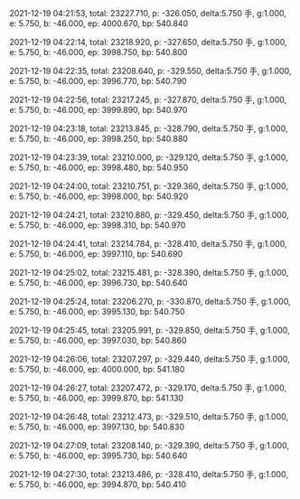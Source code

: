 2021-12-19 04:21:53, total: 23227.710, p: -326.050, delta:5.750 手, g:1.000, e: 5.750, b: -46.000, ep: 4000.670, bp: 540.840

2021-12-19 04:22:14, total: 23218.920, p: -327.650, delta:5.750 手, g:1.000, e: 5.750, b: -46.000, ep: 3998.750, bp: 540.800

2021-12-19 04:22:35, total: 23208.640, p: -329.550, delta:5.750 手, g:1.000, e: 5.750, b: -46.000, ep: 3996.770, bp: 540.790

2021-12-19 04:22:56, total: 23217.245, p: -327.870, delta:5.750 手, g:1.000, e: 5.750, b: -46.000, ep: 3999.890, bp: 540.970

2021-12-19 04:23:18, total: 23213.845, p: -328.790, delta:5.750 手, g:1.000, e: 5.750, b: -46.000, ep: 3998.250, bp: 540.880

2021-12-19 04:23:39, total: 23210.000, p: -329.120, delta:5.750 手, g:1.000, e: 5.750, b: -46.000, ep: 3998.480, bp: 540.950

2021-12-19 04:24:00, total: 23210.751, p: -329.360, delta:5.750 手, g:1.000, e: 5.750, b: -46.000, ep: 3998.000, bp: 540.920

2021-12-19 04:24:21, total: 23210.880, p: -329.450, delta:5.750 手, g:1.000, e: 5.750, b: -46.000, ep: 3998.310, bp: 540.970

2021-12-19 04:24:41, total: 23214.784, p: -328.410, delta:5.750 手, g:1.000, e: 5.750, b: -46.000, ep: 3997.110, bp: 540.690

2021-12-19 04:25:02, total: 23215.481, p: -328.390, delta:5.750 手, g:1.000, e: 5.750, b: -46.000, ep: 3996.730, bp: 540.640

2021-12-19 04:25:24, total: 23206.270, p: -330.870, delta:5.750 手, g:1.000, e: 5.750, b: -46.000, ep: 3995.130, bp: 540.750

2021-12-19 04:25:45, total: 23205.991, p: -329.850, delta:5.750 手, g:1.000, e: 5.750, b: -46.000, ep: 3997.030, bp: 540.860

2021-12-19 04:26:06, total: 23207.297, p: -329.440, delta:5.750 手, g:1.000, e: 5.750, b: -46.000, ep: 4000.000, bp: 541.180

2021-12-19 04:26:27, total: 23207.472, p: -329.170, delta:5.750 手, g:1.000, e: 5.750, b: -46.000, ep: 3999.870, bp: 541.130

2021-12-19 04:26:48, total: 23212.473, p: -329.510, delta:5.750 手, g:1.000, e: 5.750, b: -46.000, ep: 3997.130, bp: 540.830

2021-12-19 04:27:09, total: 23208.140, p: -329.390, delta:5.750 手, g:1.000, e: 5.750, b: -46.000, ep: 3995.730, bp: 540.640

2021-12-19 04:27:30, total: 23213.486, p: -328.410, delta:5.750 手, g:1.000, e: 5.750, b: -46.000, ep: 3994.870, bp: 540.410